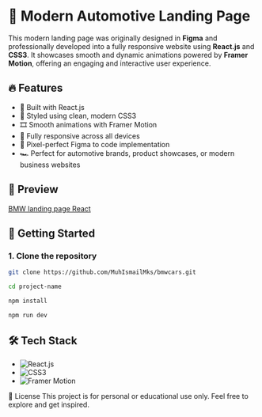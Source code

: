 # 🚗 Modern Automotive Landing Page

This modern landing page was originally designed in **Figma** and professionally developed into a fully responsive website using **React.js** and **CSS3**. It showcases smooth and dynamic animations powered by **Framer Motion**, offering an engaging and interactive user experience.

## 🔥 Features

- 🔧 Built with React.js
- 🎨 Styled using clean, modern CSS3
- 🎞️ Smooth animations with Framer Motion
- 📱 Fully responsive across all devices
- 🎯 Pixel-perfect Figma to code implementation
- 🏎️ Perfect for automotive brands, product showcases, or modern business websites

## 📸 Preview

[BMW landing page React](https://bmwcars-one.vercel.app/)


## 🚀 Getting Started

### 1. Clone the repository
```bash
git clone https://github.com/MuhIsmailMks/bmwcars.git

cd project-name

npm install

npm run dev
```

## 🛠️ Tech Stack

- ![React.js](https://img.shields.io/badge/React-61DAFB?style=flat-square&logo=react&logoColor=black)
- ![CSS3](https://img.shields.io/badge/CSS3-1572B6?style=flat-square&logo=css3&logoColor=white)
- ![Framer Motion](https://img.shields.io/badge/Framer%20Motion-0055FF?style=flat-square&logo=framer&logoColor=white)


📄 License
This project is for personal or educational use only. Feel free to explore and get inspired.